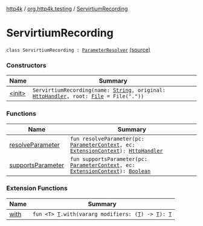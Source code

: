 [http4k](../../index.md) / [org.http4k.testing](../index.md) / [ServirtiumRecording](./index.md)

# ServirtiumRecording

`class ServirtiumRecording : `[`ParameterResolver`](https://junit.org/junit5/docs/5.5.2/api/org/junit/jupiter/api/extension/ParameterResolver.html) [(source)](https://github.com/http4k/http4k/blob/master/http4k-incubator/src/main/kotlin/org/http4k/testing/ServirtiumRecording.kt#L13)

### Constructors

| Name | Summary |
|---|---|
| [&lt;init&gt;](-init-.md) | `ServirtiumRecording(name: `[`String`](https://kotlinlang.org/api/latest/jvm/stdlib/kotlin/-string/index.html)`, original: `[`HttpHandler`](../../org.http4k.core/-http-handler.md)`, root: `[`File`](https://docs.oracle.com/javase/9/docs/api/java/io/File.html)` = File("."))` |

### Functions

| Name | Summary |
|---|---|
| [resolveParameter](resolve-parameter.md) | `fun resolveParameter(pc: `[`ParameterContext`](https://junit.org/junit5/docs/5.5.2/api/org/junit/jupiter/api/extension/ParameterContext.html)`, ec: `[`ExtensionContext`](https://junit.org/junit5/docs/5.5.2/api/org/junit/jupiter/api/extension/ExtensionContext.html)`): `[`HttpHandler`](../../org.http4k.core/-http-handler.md) |
| [supportsParameter](supports-parameter.md) | `fun supportsParameter(pc: `[`ParameterContext`](https://junit.org/junit5/docs/5.5.2/api/org/junit/jupiter/api/extension/ParameterContext.html)`, ec: `[`ExtensionContext`](https://junit.org/junit5/docs/5.5.2/api/org/junit/jupiter/api/extension/ExtensionContext.html)`): `[`Boolean`](https://kotlinlang.org/api/latest/jvm/stdlib/kotlin/-boolean/index.html) |

### Extension Functions

| Name | Summary |
|---|---|
| [with](../../org.http4k.core/with.md) | `fun <T> `[`T`](../../org.http4k.core/with.md#T)`.with(vararg modifiers: (`[`T`](../../org.http4k.core/with.md#T)`) -> `[`T`](../../org.http4k.core/with.md#T)`): `[`T`](../../org.http4k.core/with.md#T) |

